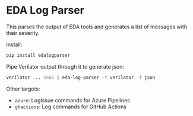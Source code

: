 # EDA Log Parser

This parses the output of EDA tools and generates a list of messages with their
severity.

Install:

```bash
pip install edalogparser
```

Pipe Verilator output through it to generate json:

```bash
verilator ... 2>&1 | eda-log-parser -t verilator -f json
```

Other targets:

- `azure`: LogIssue commands for Azure Pipelines
- `ghactions`: Log commands for GitHub Actions
